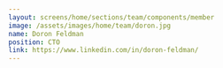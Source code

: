```yaml
---
layout: screens/home/sections/team/components/member
image: /assets/images/home/team/doron.jpg
name: Doron Feldman
position: CTO
link: https://www.linkedin.com/in/doron-feldman/
---
```

